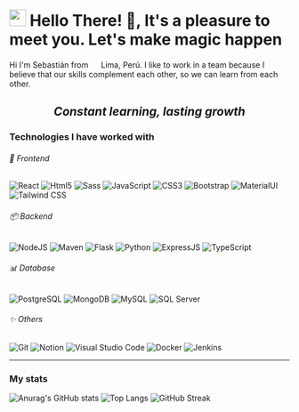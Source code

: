 <h1> <img src="https://user-images.githubusercontent.com/90701894/146861242-b5e4a0c3-7035-4a1a-af74-20778bb5fbaa.gif" width="30"> Hello There! 👋, It's a pleasure to meet you. Let's make magic happen  </h1>
<p>
  Hi I'm Sebastián from <img src="https://cdn-icons-png.flaticon.com/512/197/197563.png" width="15"> Lima, Perú.
  I like to work in a team because I believe that our skills complement each other, so we can learn from each other.
</p>
<h2 align="center"> <i> Constant learning, lasting growth </i></h2>

<h3>Technologies I have worked with</h3>

<h6>🎨 Frontend </h6>

<p>
  <img alt="React" src="https://img.shields.io/badge/-React-61DAFB?style=flat-curve&logo=react&logoColor=000000">
  <img alt="Html5" src="https://img.shields.io/badge/-HTML5-E34F26?style=flat-curve&logo=html5&logoColor=white" />
  <img alt="Sass" src="https://img.shields.io/badge/-Sass-c76494?style=flat-curve&amp;logo=sass&amp;logoColor=white">
  <img alt="JavaScript" src="https://img.shields.io/badge/-JavaScript-f0db4f?style=flat-curve&logo=javascript&logoColor=white" />
  <img alt="CSS3" src="https://img.shields.io/badge/-CSS-264de4?style=flat-curve&logo=css3&logoColor=white" />
  <img alt="Bootstrap" src="https://img.shields.io/badge/-Bootstrap-8e17fd?style=flat-curve&logo=bootstrap&logoColor=white" />
  <img alt="MaterialUI" src="https://img.shields.io/badge/-Material UI-007FFF?style=flat-curve&logo=mui&logoColor=white" />
  <img alt="Tailwind CSS" src="https://img.shields.io/badge/-Tailwind CSS-06B6D4?style=flat-curve&logo=tailwindcss&logoColor=white" />
</p>

<h6>📦 Backend </h6>
<p>
  <img alt="NodeJS" src="https://img.shields.io/badge/NodeJS-43853d?style=style%3Dflat-curve&logo=nodedotjs&logoColor=FFFFFF">
  <img alt="Maven" src="https://img.shields.io/badge/-Maven-a7215b?style=flat-curve&logo=apache&logoColor=white" />
  <img alt="Flask" src="https://img.shields.io/badge/-Flask-000000?style=flat-curve&logo=flask&logoColor=white" />
  <img alt="Python" src="https://img.shields.io/badge/-Python-3776AB?style=flat-curve&logo=python&logoColor=white" />
  <img alt="ExpressJS" src="https://img.shields.io/badge/ExpressJS-333?style=style%3Dflat-curve&logo=express&logoColor=FFFFFF">
  <img alt="TypeScript" src="https://img.shields.io/badge/-TypeScript-3178C6?style=flat-curve&logo=typescript&logoColor=white" />
</p>

<h6>📊 Database </h6>
<p>
  <img alt="PostgreSQL" src="https://img.shields.io/badge/PostgreSql-336791?style=style%3Dflat-curve&logo=postgresql&logoColor=FFFFFF">
  <img alt="MongoDB" src="https://img.shields.io/badge/MongoDB-13aa52?style=style%3Dflat-curve&logo=mongodb&logoColor=FFFFFF">
  <img alt="MySQL" src="https://img.shields.io/badge/-MySql-4479A1?style=flat-curve&logo=mysql&logoColor=white" />
  <img alt="SQL Server" src="https://img.shields.io/badge/-SQL%20Server-CC2927?style=flat-curve&logo=microsoftsqlserver&logoColor=ffffff" /> 
</p>

<h6>✨ Others </h6>
<p>
  <img alt="Git" src="https://img.shields.io/badge/-Git-F05032?style=flat-curve&logo=git&logoColor=white" />
  <img alt="Notion" src="https://img.shields.io/badge/-Notion-121212?style=flat-curve&logo=notion&logoColor=white" />
  <img alt="Visual Studio Code" src="https://img.shields.io/badge/Visual%20Studio%20Code-0066b8?style=style%3Dflat-curve&logo=visualstudiocode&logoColor=FFFFFF">
  <img alt="Docker" src="https://img.shields.io/badge/Docker-2496ED?style=style%3Dflat-curve&logo=docker&logoColor=FFFFFF">
  <img alt="Jenkins" src="https://img.shields.io/badge/Jenkins-D24939?style=style%3Dflat-curve&logo=jenkins&logoColor=FFFFFF">
</p>


--- 

<h3>My stats</h3>
<p>

  <img alt="Anurag's GitHub stats" src="https://github-readme-stats.vercel.app/api?username=SebaschaM&amp;hide=contribs&amp;count_private=true&amp;show_icons=true&amp;theme=shades-of-purple" >
  <img alt="Top Langs" src="https://github-readme-stats.vercel.app/api/top-langs/?username=SebaschaM&amp;layout=compact&amp;show_icons=true&amp;theme=shades-of-purple">
  <img alt="GitHub Streak" src="https://github-readme-streak-stats.herokuapp.com?user=SebaschaM&amp;theme=radical&amp;hide_border=true&amp;date_format=M%20j%5B%2C%20Y%5D">
</p>
